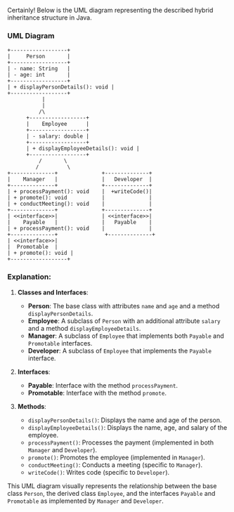 Certainly! Below is the UML diagram representing the described hybrid inheritance structure in Java.

### UML Diagram

```plaintext
+------------------+
|     Person       |
+------------------+
| - name: String   |
| - age: int       |
+------------------+
| + displayPersonDetails(): void |
+------------------+
           |
           |
          /\
      +------------------+
      |    Employee      |
      +------------------+
      | - salary: double |
      +------------------+
      | + displayEmployeeDetails(): void |
      +------------------+
          /       \
         /         \
+--------------+              +--------------+
|    Manager   |              |   Developer  |
+--------------+              +--------------+
| + processPayment(): void    |  +writeCode()|
| + promote(): void           |              |
| + conductMeeting(): void    |              |
+--------------+              +--------------+
| <<interface>>|              | <<interface>>|
|    Payable   |              |   Payable    |
| + processPayment(): void    |              |
+--------------+               +--------------+
| <<interface>>|
|  Promotable  |
| + promote(): void |
+------------------+
```

### Explanation:

1. **Classes and Interfaces**:
    - **Person**: The base class with attributes `name` and `age` and a method `displayPersonDetails`.
    - **Employee**: A subclass of `Person` with an additional attribute `salary` and a method `displayEmployeeDetails`.
    - **Manager**: A subclass of `Employee` that implements both `Payable` and `Promotable` interfaces.
    - **Developer**: A subclass of `Employee` that implements the `Payable` interface.

2. **Interfaces**:
    - **Payable**: Interface with the method `processPayment`.
    - **Promotable**: Interface with the method `promote`.

3. **Methods**:
    - `displayPersonDetails()`: Displays the name and age of the person.
    - `displayEmployeeDetails()`: Displays the name, age, and salary of the employee.
    - `processPayment()`: Processes the payment (implemented in both `Manager` and `Developer`).
    - `promote()`: Promotes the employee (implemented in `Manager`).
    - `conductMeeting()`: Conducts a meeting (specific to `Manager`).
    - `writeCode()`: Writes code (specific to `Developer`).

This UML diagram visually represents the relationship between the base class `Person`, the derived class `Employee`, and the interfaces `Payable` and `Promotable` as implemented by `Manager` and `Developer`.